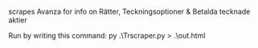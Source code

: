 scrapes Avanza for info on Rätter, Teckningsoptioner & Betalda tecknade aktier

Run by writing this command: py .\Trscraper.py > .\out.html